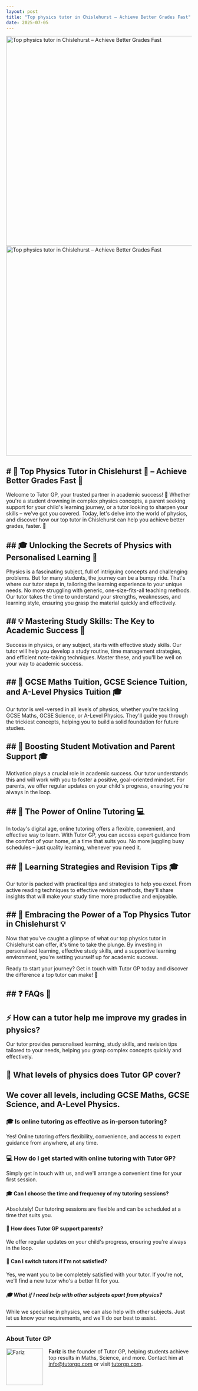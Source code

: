```yaml
---
layout: post
title: "Top physics tutor in Chislehurst – Achieve Better Grades Fast"
date: 2025-07-05
---
```


<img src="https://tutorgp.github.io/blogs/images/Master-A-Level-Physics-with-Personalised-Tuition-in-Sidcup.jpg" alt="Top physics tutor in Chislehurst – Achieve Better Grades Fast" width="960" height="570">

<img src="https://tutorgp.github.io/blogs/images/Master-A-Level-Physics-with-Personalised-Tuition-in-Sidcup.jpg" alt="Top physics tutor in Chislehurst – Achieve Better Grades Fast" width="960" height="570">

<h2># 🎉 Top Physics Tutor in Chislehurst 🏫 – Achieve Better Grades Fast 🚀</h2>
<p></p>
<p>Welcome to Tutor GP, your trusted partner in academic success! 🤝 Whether you're a student drowning in complex physics concepts, a parent seeking support for your child's learning journey, or a tutor looking to sharpen your skills – we've got you covered. Today, let's delve into the world of physics, and discover how our top tutor in Chislehurst can help you achieve better grades, faster. 🚀</p>
<h2>## 🎓 Unlocking the Secrets of Physics with Personalised Learning 🔑</h2>
<p></p>
<p>Physics is a fascinating subject, full of intriguing concepts and challenging problems. But for many students, the journey can be a bumpy ride. That's where our tutor steps in, tailoring the learning experience to your unique needs. No more struggling with generic, one-size-fits-all teaching methods. Our tutor takes the time to understand your strengths, weaknesses, and learning style, ensuring you grasp the material quickly and effectively.</p>
<h2>## 💡 Mastering Study Skills: The Key to Academic Success 🔑</h2>
<p></p>
<p>Success in physics, or any subject, starts with effective study skills. Our tutor will help you develop a study routine, time management strategies, and efficient note-taking techniques. Master these, and you'll be well on your way to academic success.</p>
<h2>## 🌟 GCSE Maths Tuition, GCSE Science Tuition, and A-Level Physics Tuition 🎓</h2>
<p></p>
<p>Our tutor is well-versed in all levels of physics, whether you're tackling GCSE Maths, GCSE Science, or A-Level Physics. They'll guide you through the trickiest concepts, helping you to build a solid foundation for future studies.</p>
<h2>## 🌟 Boosting Student Motivation and Parent Support 🎓</h2>
<p></p>
<p>Motivation plays a crucial role in academic success. Our tutor understands this and will work with you to foster a positive, goal-oriented mindset. For parents, we offer regular updates on your child's progress, ensuring you're always in the loop.</p>
<h2>## 🌟 The Power of Online Tutoring 💻</h2>
<p></p>
<p>In today's digital age, online tutoring offers a flexible, convenient, and effective way to learn. With Tutor GP, you can access expert guidance from the comfort of your home, at a time that suits you. No more juggling busy schedules – just quality learning, whenever you need it.</p>
<h2>## 🌟 Learning Strategies and Revision Tips 🎓</h2>
<p></p>
<p>Our tutor is packed with practical tips and strategies to help you excel. From active reading techniques to effective revision methods, they'll share insights that will make your study time more productive and enjoyable.</p>
<h2>## 🌟 Embracing the Power of a Top Physics Tutor in Chislehurst 💡</h2>
<p></p>
<p>Now that you've caught a glimpse of what our top physics tutor in Chislehurst can offer, it's time to take the plunge. By investing in personalised learning, effective study skills, and a supportive learning environment, you're setting yourself up for academic success.</p>
<p>Ready to start your journey? Get in touch with Tutor GP today and discover the difference a top tutor can make! 🤝</p>
<h2>## ❓ FAQs 🤔</h2>
<p></p>
<h2>⚡ How can a tutor help me improve my grades in physics?</h2>
<p></p>
<p>Our tutor provides personalised learning, study skills, and revision tips tailored to your needs, helping you grasp complex concepts quickly and effectively.</p>
<h2>🚀 What levels of physics does Tutor GP cover?</h2>
<p></p>
<h2>We cover all levels, including GCSE Maths, GCSE Science, and A-Level Physics.</h2>
<p></p>
<h3>🎓 Is online tutoring as effective as in-person tutoring?</h3>
<p></p>
<p>Yes! Online tutoring offers flexibility, convenience, and access to expert guidance from anywhere, at any time.</p>
<h3>💻 How do I get started with online tutoring with Tutor GP?</h3>
<p></p>
<p>Simply get in touch with us, and we'll arrange a convenient time for your first session.</p>
<h4>🎓 Can I choose the time and frequency of my tutoring sessions?</h4>
<p></p>
<p>Absolutely! Our tutoring sessions are flexible and can be scheduled at a time that suits you.</p>
<h4>🌟 How does Tutor GP support parents?</h4>
<p></p>
<p>We offer regular updates on your child's progress, ensuring you're always in the loop.</p>
<h4>🌟 Can I switch tutors if I'm not satisfied?</h4>
<p></p>
<p>Yes, we want you to be completely satisfied with your tutor. If you're not, we'll find a new tutor who's a better fit for you.</p>
<h5>🎓 What if I need help with other subjects apart from physics?</h5>
<p></p>
<p>While we specialise in physics, we can also help with other subjects. Just let us know your requirements, and we'll do our best to assist.</p>


<hr>
<h3>About Tutor GP</h3>
<p><img src="https://tutorgp.com/fariz.jpg" alt="Fariz" width="100" style="float:left;margin:0 15px 15px 0;">
<strong>Fariz</strong> is the founder of Tutor GP, helping students achieve top results in Maths, Science, and more. 
Contact him at <a href="mailto:info@tutorgp.com">info@tutorgp.com</a> or visit <a href="https://tutorgp.com">tutorgp.com</a>.</p>

